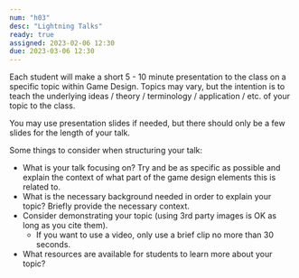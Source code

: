 ```yaml
---
num: "h03"
desc: "Lightning Talks"
ready: true
assigned: 2023-02-06 12:30
due: 2023-03-06 12:30
---
```


Each student will make a short 5 - 10 minute presentation to the class on a specific topic within Game Design. Topics may vary, but the intention is to teach the underlying ideas / theory / terminology / application / etc. of your topic to the class.

You may use presentation slides if needed, but there should only be a few slides for the length of your talk.

Some things to consider when structuring your talk:

* What is your talk focusing on? Try and be as specific as possible and explain the context of what part of the game design elements this is related to.
* What is the necessary background needed in order to explain your topic? Briefly provide the necessary context.
* Consider demonstrating your topic (using 3rd party images is OK as long as you cite them).
	* If you want to use a video, only use a brief clip no more than 30 seconds.
* What resources are available for students to learn more about your topic?


